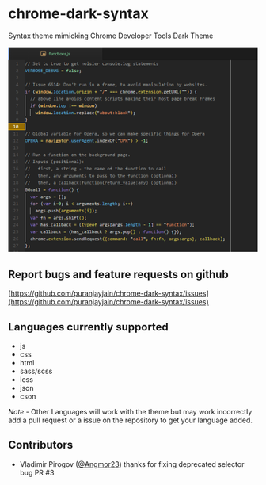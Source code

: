# chrome-dark-syntax
Syntax theme mimicking Chrome Developer Tools Dark Theme

![Demo](https://raw.githubusercontent.com/puranjayjain/chrome-dark-syntax/master/demo.png)

## Report bugs and feature requests on github

[https://github.com/puranjayjain/chrome-dark-syntax/issues](https://github.com/puranjayjain/chrome-dark-syntax/issues)

## Languages currently supported

- js
- css
- html
- sass/scss
- less
- json
- cson

*Note* - Other Languages will work with the theme but may work incorrectly add a pull request or a issue on the repository to get your language added.

## Contributors

* Vladimir Pirogov ([@Angmor23](https://github.com/Angmor23)) thanks for fixing deprecated selector bug PR #3 
